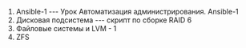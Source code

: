 1. Ansible-1 --- Урок Автоматизация администрирования. Ansible-1 
2. Дисковая подсистема --- скрипт по сборке RAID 6
3. Файловые системы и LVM - 1 
4. ZFS
